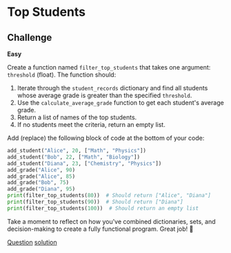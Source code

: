 # Top Students

## Challenge

**Easy**

Create a function named `filter_top_students` that takes one argument: `threshold` (float). The function should:

1. Iterate through the `student_records` dictionary and find all students whose average grade is greater than the specified `threshold`.
2. Use the `calculate_average_grade` function to get each student's average grade.
3. Return a list of names of the top students.
4. If no students meet the criteria, return an empty list.

Add (replace) the following block of code at the bottom of your code:

```python
add_student("Alice", 20, ["Math", "Physics"])
add_student("Bob", 22, ["Math", "Biology"])
add_student("Diana", 23, ["Chemistry", "Physics"])
add_grade("Alice", 90)
add_grade("Alice", 85)
add_grade("Bob", 75)
add_grade("Diana", 95)
print(filter_top_students(80))  # Should return ["Alice", "Diana"]
print(filter_top_students(90))  # Should return ["Diana"]
print(filter_top_students(100))  # Should return an empty list
```

Take a moment to reflect on how you've combined dictionaries, sets, and decision-making to create a fully functional program. Great job! 🚀

[Question](q.py) [solution](solution.py)